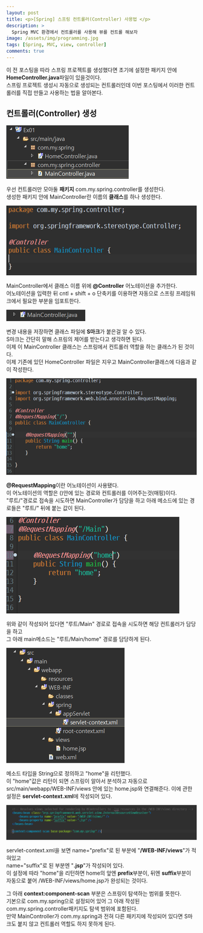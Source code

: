 ```yaml
---
layout: post
title: <p>[Spring] 스프링 컨트롤러(Controller) 사용법 </p>
description: >
  Spring MVC 환경에서 컨트롤러를 사용해 뷰를 컨트롤 해보자
image: /assets/img/programming.jpg
tags: [Spring, MVC, view, controller]
comments: true
---
```

<head>
  <link rel="stylesheet" type="text/css" href="../../assets/css/obsidian.css" />
</head>

 이 전 포스팅을 따라 스프링 프로젝트를 생성했다면 초기에 설정한 패키지 안에 **HomeController.java**파일이 있을것이다.<br>
 스프링 프로젝트 생성시 자동으로 생성되는 컨트롤러인데 이번 포스팅에서 이러한 컨트롤러를 직접 만들고 사용하는 법을 알아본다.

## 컨트롤러(Controller) 생성
 
 <img src="/assets/img/spring/controller.png">

 우선 컨트롤러만 모아둘 **패키지** com.my.spring.controller를 생성한다.<br>
 생성한 패키지 안에 MainController란 이름의 **클래스**를 하나 생성한다.

 <img src="/assets/img/spring/controller3.png">

 MainController에서 클래스 이름 위에 **@Controller** 어노테이션을 추가한다.<br>
 어노테이션을 입력한 뒤 cntl + shift + o 단축키를 이용하면 자동으로 스프링 프레임워크에서 필요한 부분을 임포트한다.

 <img src="/assets/img/spring/controller2.png">

 변경 내용을 저장하면 클래스 파일에 **S마크**가 붙은걸 알 수 있다.<br>
 S마크는 간단히 말해 스프링의 제어를 받는다고 생각하면 된다.<br>
 이제 이 MainController 클래스는 스프링에서 컨트롤러 역할을 하는 클래스가 된 것이다.<br>
 이제 기존에 있던 HomeController 파일은 지우고 MainController클래스에 다음과 같이 작성한다.

 <img src="/assets/img/spring/controller4.png">

 **@RequestMapping**이란 어노테이션이 사용됐다.<br>
 이 어노테이션의 역할은 ()안에 있는 경로와 컨트롤러를 이어주는것(매핑)이다.<br>
 "루트/"경로로 접속을 시도하면 MainController가 담당을 하고 아래 메소드에 있는 경로들은 "루트/" 뒤에 붙는 값이 된다.<br>

 <img src="/assets/img/spring/controller5.png">

 위와 같이 작성되어 있다면 "루트/Main" 경로로 접속을 시도하면 해당 컨트롤러가 담당을 하고<br>
 그 아래 main메소드는 "루트/Main/home" 경로를 담당하게 된다.

 <img src="/assets/img/spring/controller6.png">

 메소드 타입을 String으로 정의하고 "home"을 리턴했다.<br>
 이 "home"값은 리턴이 되면 스프링이 알아서 분석하고 자동으로 src/main/webapp/WEB-INF/views 안에 있는 home.jsp와 연결해준다. 이에 관한 설정은 **servlet-context.xml**에 작성되어 있다.

 <img src="/assets/img/spring/controller7.png">

servlet-context.xml을 보면 name="prefix"로 된 부분에 "**/WEB-INF/views**"가 적혀있고<br>
name="suffix"로 된 부분엔 "**.jsp**"가 작성되어 있다.<br>
이 설정에 따라 "home"을 리턴하면 home의 앞엔 **prefix**부분이, 뒤엔 **suffix**부분이 자동으로 붙어 /WEB-INF/views/home.jsp가 완성되는 것이다.

그 아래 **context:component-scan** 부분은 스프링이 탐색하는 범위를 뜻한다.<br>
기본으로 com.my.spring으로 설정되어 있어 그 아래 작성된 com.my.spring.controller패키지도 탐색 범위에 포함된다.<br>
만약 MainController가 com.my.spring과 전혀 다른 패키지에 작성되어 있다면 S마크도 붙지 않고 컨트롤러 역할도 하지 못하게 된다.